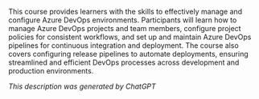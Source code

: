 This course provides learners with the skills to effectively manage and configure Azure DevOps environments. Participants will learn how to manage Azure DevOps projects and team members, configure project policies for consistent workflows, and set up and maintain Azure DevOps pipelines for continuous integration and deployment. The course also covers configuring release pipelines to automate deployments, ensuring streamlined and efficient DevOps processes across development and production environments.

*This description was generated by ChatGPT*